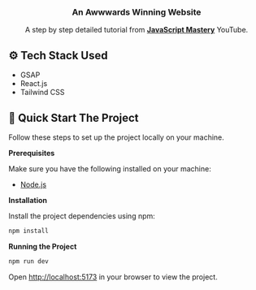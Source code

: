 <div align="center">
  <h3 align="center">An Awwwards Winning Website</h3>

   <div align="center">
     A step by step detailed tutorial from <a href="https://www.youtube.com/@javascriptmastery/videos" target="_blank"><b>JavaScript Mastery</b></a> YouTube.
    </div>
</div>

## <a name="tech-stack">⚙️ Tech Stack Used</a>

- GSAP
- React.js
- Tailwind CSS

## <a name="quick-start">🤸 Quick Start The Project</a>

Follow these steps to set up the project locally on your machine.

**Prerequisites**

Make sure you have the following installed on your machine:

- [Node.js](https://nodejs.org/en)

**Installation**

Install the project dependencies using npm:

```bash
npm install
```

**Running the Project**

```bash
npm run dev
```

Open [http://localhost:5173](http://localhost:5173) in your browser to view the project.
